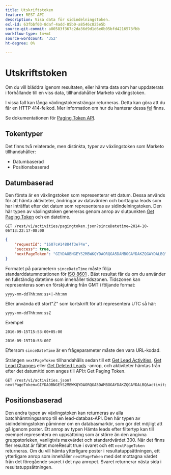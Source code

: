 ```yaml
---
title: Utskriftstoken
feature: REST API
description: Visa data för sidindelningstoken.
exl-id: 63fbbf03-8daf-4add-85b0-a8546c825e5b
source-git-commit: a00583f367c2da36d9d1d6e0b05bfd4216573fbb
workflow-type: tm+mt
source-wordcount: '352'
ht-degree: 0%

---
```


# Utskriftstoken

Om du vill bläddra igenom resultaten, eller hämta data som har uppdaterats i förhållande till en viss data, tillhandahåller Marketo växlingstoken.

I vissa fall kan långa växlingstokensträngar returneras. Detta kan göra att du får en HTTP 414-felkod. Mer information om hur du hanterar dessa [fel](error-codes.md) finns.

Se dokumentationen för [Paging Token API](https://developer.adobe.com/marketo-apis/api/mapi/#tag/Activities/operation/getActivitiesPagingTokenUsingGET).

## Tokentyper

Det finns två relaterade, men distinkta, typer av växlingstoken som Marketo tillhandahåller:

- Datumbaserad
- Positionsbaserad

## Datumbaserad

Den första är en växlingstoken som representerar ett datum. Dessa används för att hämta aktiviteter, ändringar av datavärden och borttagna leads som har inträffat efter det datum som representeras av sidindelningstoken. Den här typen av växlingstoken genereras genom anrop av slutpunkten [Get Paging Token](https://developer.adobe.com/marketo-apis/api/mapi/#tag/Activities/operation/getActivitiesPagingTokenUsingGET) och en datetime.

```
GET /rest/v1/activities/pagingtoken.json?sinceDatetime=2014-10-06T13:22:17-08:00
```

```json
{
    "requestId": "1607c#14884f3e74e",
    "success": true,
    "nextPageToken": "GIYDAOBNGEYS2MBWKQYDAORQGA5DAMBOGAYDAKZQGAYDALBQ"
}
```

Formatet på parametern `sinceDateTime` måste följa standarddatumnotationen för [ ISO 8601](https://en.wikipedia.org/wiki/ISO_8601) . Bäst resultat får du om du använder en fullständig datetime som innehåller tidszonen. Tidszonen kan representeras som en förskjutning från GMT i följande format:

`yyyy-mm-ddThh:mm:ss+|-hh:mm`

Eller använda ett stort&quot;Z&quot; som kortskrift för att representera UTC så här:

`yyyy-mm-ddThh:mm:ssZ`

Exempel

`2016-09-15T15:53:00+05:00`

`2016-09-15T10:53:00Z`

Eftersom `sinceDateTime` är en frågeparameter måste den vara URL-kodad.

Strängen `nextPageToken` tillhandahålls sedan till ett [Get Lead Activities](https://developer.adobe.com/marketo-apis/api/mapi/#tag/Activities/operation/getLeadActivitiesUsingGET), [Get Lead Changes](https://developer.adobe.com/marketo-apis/api/mapi/#tag/Activities/operation/getLeadChangesUsingGET) eller [Get Deleted Leads](https://developer.adobe.com/marketo-apis/api/mapi/#tag/Activities/operation/getDeletedLeadsUsingGET) -anrop, och aktiviteter hämtas från efter det datum/tid som anges till API:t Get Paging Token.

```
GET /rest/v1/activities.json?nextPageToken=GIYDAOBNGEYS2MBWKQYDAORQGA5DAMBOGAYDAKZQGAYDALBQ&activityTypeIds=1&activityTypeIds=12
```

## Positionsbaserad

Den andra typen av växlingstoken kan returneras av alla batchhämtningsanrop till en lead-databas-API. Den här typen av sidindelningstoken påminner om en databasmarkör, som gör det möjligt att gå igenom poster. Ett anrop av typen Hämta leads efter filtertyp kan till exempel representera en uppsättning som är större än den angivna gruppstorleken, vanligtvis maxvärdet och standardvärdet 300. När det finns fler resultat är fältet moreResult true i svaret och ett `nextPageToken` returneras. Om du vill hämta ytterligare poster i resultatuppsättningen, ett ytterligare anrop som innehåller `nextPageToken` med det mottagna värdet från det föregående svaret i det nya anropet. Svaret returnerar nästa sida i resultatuppsättningen.
